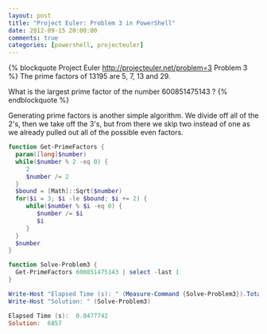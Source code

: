 ```yaml
---
layout: post
title: "Project Euler: Problem 3 in PowerShell"
date: 2012-09-15 20:00:00
comments: true
categories: [powershell, projecteuler]
---
```

{% blockquote Project Euler http://projecteuler.net/problem=3 Problem 3 %}
The prime factors of 13195 are 5, 7, 13 and 29.

What is the largest prime factor of the number 600851475143 ?
{% endblockquote %}

Generating prime factors is another simple algorithm. We divide off all of the 2's, then we take off the 3's, but from there we skip two instead of one as we already pulled out all of the possible even factors.

``` ps1
function Get-PrimeFactors {
  param([long]$number)
  while($number % 2 -eq 0) {
     2
     $number /= 2
  }
  $bound = [Math]::Sqrt($number)
  for($i = 3; $i -le $bound; $i += 2) {
     while($number % $i -eq 0) {
        $number /= $i
        $i
     }
  }
  $number
}

function Solve-Problem3 {
  Get-PrimeFactors 600851475143 | select -last 1  
}

Write-Host "Elapsed Time (s): " (Measure-Command {Solve-Problem3}).TotalSeconds
Write-Host "Solution: " (Solve-Problem3)

Elapsed Time (s):  0.0477742
Solution:  6857
```
